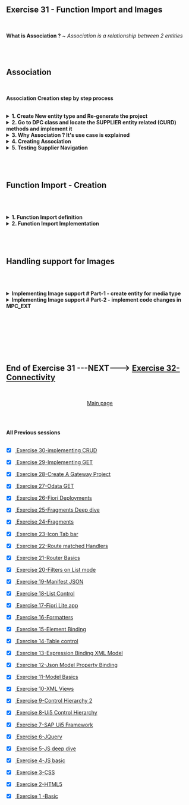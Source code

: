 ## Exercise 31 - Function Import and Images

</br>

**What is Association ?** ~ *Association is a relationship between 2 entities*

</br></br>

## Association 

</br>

**Association Creation step by step process**

</br>

<details>
<summary> <b> 1. Create New entity type and Re-generate the project </b> </summary>
</br></br>
<img src="./files/ui5e31-1.png" >
</br></br>
<img src="./files/ui5e31-2.png" >
</br></br>
<img src="./files/ui5e31-3.png" >
</br></br>
<img src="./files/ui5e31-4.png" >
</br></br>
<img src="./files/ui5e31-5.png" >
</br></br>
<img src="./files/ui5e31-6.png" >
</br></br>
<img src="./files/ui5e31-7.png" >
</br></br>
<img src="./files/ui5e31-8.png" >
</br></br>
<img src="./files/ui5e31-8a.png" >
</br></br>
<img src="./files/ui5e31-9.png" >
</br></br>
<img src="./files/ui5e31-10.png" >
</br></br>
</details>

<details>
<summary> <b> 2. Go to DPC class and locate the SUPPLIER entity related (CURD) methods and implement it </b> </summary>
</br></br>
<img src="./files/ui5e31-11.png" >
</br></br>
<img src="./files/ui5e31-12.png" >
</br></br>

*GET_ENTITYSET ~~ FOR SUPPLIERS*

```ABAP

  METHOD SUPPLIERSET_GET_ENTITYSET.

    DATA : LT_BAPI_DATA TYPE TABLE OF BAPI_EPM_BP_HEADER,
           LS_MAX_ROWS  TYPE BAPI_EPM_MAX_ROWS,
           LV_TOP       TYPE I,
           LV_SKIP      TYPE I,
           LV_TOTAL     TYPE I,
           LS_ENTITY    TYPE ZCL_ZJUNE_19062024_MPC=>TS_SUPPLIER.

    " Read the values which was passed by browser for top and skip
    LV_TOP = IS_PAGING-TOP.
    LV_SKIP = IS_PAGING-SKIP.
    LV_TOTAL = LV_TOP + LV_SKIP.
    LS_MAX_ROWS-BAPIMAXROW = LV_TOTAL.

    " Step 1: Read data from BAPI (Function module)
    CALL FUNCTION 'BAPI_EPM_BP_GET_LIST'
      EXPORTING
        MAX_ROWS     = LS_MAX_ROWS
      TABLES
        BPHEADERDATA = LT_BAPI_DATA.


* Start the looping of records from the skip variable value till total
    IF LV_TOTAL IS NOT INITIAL.
      LOOP AT LT_BAPI_DATA INTO DATA(LS_BAPI_DATA) FROM LV_SKIP + 1 TO LV_TOTAL.

        MOVE-CORRESPONDING LS_BAPI_DATA TO LS_ENTITY.
        APPEND LS_ENTITY TO ET_ENTITYSET.

        CLEAR : LS_BAPI_DATA, LS_ENTITY.
      ENDLOOP.
    ELSE.
      ET_ENTITYSET = CORRESPONDING #( LT_BAPI_DATA ).
    ENDIF.

  ENDMETHOD.

```

</br></br>
<img src="./files/ui5e31-13.png" >
</br></br>

*GET_ENTITY ~~ FOR SUPPLIERS*

```ABAP

  METHOD SUPPLIERSET_GET_ENTITY.

    DATA : LV_BP_ID     TYPE BAPI_EPM_BP_ID,
           LS_HEADER    TYPE BAPI_EPM_BP_HEADER,
           LS_PROD_HEAD TYPE BAPI_EPM_PRODUCT_HEADER,
           LT_RETURN    TYPE TABLE OF BAPIRET2, " for handling exceptions
           LV_PROD_ID   TYPE BAPI_EPM_PRODUCT_ID.


    READ TABLE IT_KEY_TAB INTO DATA(LS_KEY_TAB) WITH KEY NAME = 'PRODUCT_ID'.
    LV_PROD_ID = LS_KEY_TAB-VALUE.

    IF LV_PROD_ID IS NOT INITIAL.

      CALL FUNCTION 'BAPI_EPM_PRODUCT_GET_DETAIL'
        EXPORTING
          PRODUCT_ID = LV_PROD_ID
        IMPORTING
          HEADERDATA = LS_PROD_HEAD.

      LV_BP_ID = LS_PROD_HEAD-SUPPLIER_ID.

    ELSE.
      RAISE EXCEPTION TYPE /IWBEP/CX_MGW_BUSI_EXCEPTION
        EXPORTING
          MESSAGE_UNLIMITED = 'No Blank BP ID allowed'.
    ENDIF.

    IF LV_BP_ID IS NOT INITIAL.

      CALL FUNCTION 'BAPI_EPM_BP_GET_DETAIL'
        EXPORTING
          BP_ID      = LV_BP_ID         " EPM: Business Partner ID to be used in BAPIs
        IMPORTING
          HEADERDATA = LS_HEADER        " EPM: Business Partner header data ( BOR SEPM004 )
        TABLES
          RETURN     = LT_RETURN.       " Return Parameter

      IF LT_RETURN IS NOT INITIAL.

        ME->MO_CONTEXT->GET_MESSAGE_CONTAINER( )->ADD_MESSAGES_FROM_BAPI(
           IT_BAPI_MESSAGES          =  LT_RETURN       " Return parameter table
        ).

        RAISE EXCEPTION TYPE /IWBEP/CX_MGW_BUSI_EXCEPTION
          EXPORTING
            MESSAGE_CONTAINER = ME->MO_CONTEXT->GET_MESSAGE_CONTAINER( ).

      ENDIF.

      ER_ENTITY = CORRESPONDING #( LS_HEADER ).

    ENDIF.

  ENDMETHOD.

```
</br></br>


**Testing of Entity and Entity Set operation in GET**

</br></br>
<img src="./files/ui5e31-14.png" >
</br></br>

```http

// Supplier Get entity set 
http://s4dev.st.com:8021/sap/opu/odata/sap/ZJUNE_19062024_SRV/SupplierSet?$format=json

// Supplier data count
http://s4dev.st.com:8021/sap/opu/odata/sap/ZJUNE_19062024_SRV/SupplierSet/$count

// Single supplier load
http://s4dev.st.com:8021/sap/opu/odata/sap/ZJUNE_19062024_SRV/SupplierSet('0100000005')?$format=json

```

</br></br>
<img src="./files/ui5e31-15.png" >
</br></br>
<img src="./files/ui5e31-16.png" >
</br></br>
<img src="./files/ui5e31-17a.png" >
</br></br>
</details>

<details>
<summary> <b> 3. Why Association ? It's use case is explained </b> </summary>
</br></br>

Now we have **ProductSet** and **SupplierSet** in our project Product set displays **Supplier-id** so Supplier details is a dependent data of product 

let's say we have a use case on viewing ProductSet there is supplier id is displayed user wants to see the  Supplier country details now supplier id needs to be copied and checked in supplier single entity GET so this activity which involves manual entry of supplier id (copy -paste) is error prone.

To solve this **Association is introduced** we create a relationship and based on that relationship we create a navigation

</br></br>
<img src="./files/ui5e31-18.png" >
</br></br>
<img src="./files/ui5e31-19.png" >
</br></br>
</details>

<details>
<summary> <b> 4. Creating Association </b> </summary>
</br></br>
<img src="./files/ui5e31-20.png" >
</br></br>
<img src="./files/ui5e31-21.png" >
</br></br>
<img src="./files/ui5e31-22.png" >
</br></br>
<img src="./files/ui5e31-23.png" >
</br></br>
<img src="./files/ui5e31-24.png" >
</br></br>
<img src="./files/ui5e31-25.png" >
</br></br>
<img src="./files/ui5e31-26.png" >
</br></br>
</details>

<details>
<summary> <b> 5. Testing Supplier Navigation </b> </summary>
</br></br>
<img src="./files/ui5e31-27.png" >
</br></br>
<img src="./files/ui5e31-28a.png" >
</br></br>
<img src="./files/ui5e31-29.png" >
</br></br>
<img src="./files/ui5e31-30.png" >
</br></br>

```http
// normal association call with json format 
http://s4dev.st.com:8021/sap/opu/odata/sap/ZJUNE_19062024_SRV/ProductSet('HT-1000')/To_Supplier?$format=json

// $expand 
http://s4dev.st.com:8021/sap/opu/odata/sap/ZJUNE_19062024_SRV/ProductSet('HT-1000')?$format=json&$expand=To_Supplier

```
</br></br>
<img src="./files/ui5e31-31.png" >
</br></br>
</details>
</br></br></br>

## Function Import - Creation

</br></br>

<details>
<summary> <b> 1. Function Import definition </b> </summary>
</br></br>
<img src="./files/ui5e31-32.png" >
</br></br>
<img src="./files/ui5e31-33.png" >
</br></br>
<img src="./files/ui5e31-34.png" >
</br></br>
<img src="./files/ui5e31-35.png" >
</br></br></br></br>

**Checking the function import details in endpoint metadata - $metadata**

</br>
<img src="./files/ui5e31-36.png" >
</br></br>

</br></br>

**Can fire this Function import in URL as shown below**

```http

// Function import call in GET
http://s4dev.st.com:8021/sap/opu/odata/sap/ZJUNE_19062024_SRV/Get_Expensive_Product

```

</br></br>

*Implementation is not done for function import so it will display empty structure*

</br>
<img src="./files/ui5e31-38.png" >
</br></br>
</details>

<details>
<summary> <b> 2. Function Import Implementation </b> </summary>
</br></br>

*Adding a import parameter to Function import*
</br></br>
<img src="./files/ui5e31-39.png" >
</br></br>
<img src="./files/ui5e31-40.png" >
</br></br>
<img src="./files/ui5e31-41.png" >
</br></br>

*Implementation code for EXECUTE_ACTION method -- For expensive product* 

```ABAP

  METHOD /IWBEP/IF_MGW_APPL_SRV_RUNTIME~EXECUTE_ACTION.

    DATA : LV_CAT     TYPE SNWD_PD-CATEGORY,
           LV_PROD_ID TYPE BAPI_EPM_PRODUCT_ID,
           LS_HEADER  TYPE BAPI_EPM_PRODUCT_HEADER,
           LS_ENTITY  TYPE ZCL_ZJUNE_19062024_MPC=>TS_PRODUCT.

* Can implement multiple Function import
* but all the function import
* should be implemented here in EXECUTE_ACTION method

* Following IV_ACTION_NAME is the only variable
* to hold the different value for different function import

    CASE IV_ACTION_NAME.
      WHEN 'Get_Expensive_Product'.
        READ TABLE IT_PARAMETER INTO DATA(LS_PARAMETER) WITH KEY NAME = 'I_CATEGORY'.
        LV_CAT = LS_PARAMETER-VALUE.

* GETTING THE MAX PRICED PRODUCT FROM PRODUCT TABLE
        SELECT SINGLE PRODUCT_ID INTO LV_PROD_ID FROM SNWD_PD " QUERY
          WHERE PRICE = ( SELECT MAX( PRICE )  " SUBQUERY
                          FROM SNWD_PD WHERE CATEGORY = LV_CAT ).

* PASSING THE PRODUCT ID OF THE MAX PRICED TABLE TO GET ALL TEH NECESSARY DETAILS
        CALL FUNCTION 'BAPI_EPM_PRODUCT_GET_DETAIL'
          EXPORTING
            PRODUCT_ID = LV_PROD_ID
          IMPORTING
            HEADERDATA = LS_HEADER
*         TABLES
*           CONVERSION_FACTORS       =
*           RETURN     =
          .

* THE DATA ASSIGNMENT SHOULD BE DONE DIFFERENTLY
* BECAUSE THE OUTPUT STRUCTURE TYPE IS GENERIC WE NEED TO
* DISPLAY STATIC FIELDS HENCE THE FOLLOWING LOGIC IS WRITTEN

        LS_ENTITY = CORRESPONDING #( LS_HEADER ).

* CONVERSION OF GENERIC DATA TYPE STRUCTURE TO STATIC TYPE ASSIGNMENT
        ME->COPY_DATA_TO_REF(
          EXPORTING
            IS_DATA = LS_ENTITY " STATIC DATA TYPE
          CHANGING
            CR_DATA = ER_DATA " GENERIC DATA TYPE
        ).

      WHEN 'Get_Cheapest_Product'.
*        READ TABLE IT_PARAMETER INTO DATA(LS_PARAMETER) WITH KEY NAME = 'I_CATEGORY'.
*        LV_CAT = LS_PARAMETER-VALUE.
      WHEN OTHERS.
    ENDCASE.

  ENDMETHOD.    

```

</br></br>

```http

// category import parameter - Function import
http://s4dev.st.com:8021/sap/opu/odata/sap/ZJUNE_19062024_SRV/Get_Expensive_Product?I_CATEGORY='Notebooks'

http://s4dev.st.com:8021/sap/opu/odata/sap/ZJUNE_19062024_SRV/Get_Expensive_Product?I_CATEGORY='Servers'

```

</br></br>
<img src="./files/ui5e31-42.png" >
</br></br>
<img src="./files/ui5e31-42b.png" >
</br></br>
</details>
</br></br></br>

## Handling support for Images 

</br></br>

<details>
<summary> <b> Implementing Image support # Part-1 - create entity for media type</b> </summary>
</br></br>

*Need to define entity type as an Image media supported variable, so it can accommodate images*

</br></br>
<img src="./files/ui5e31-43.png" >
</br></br>
<img src="./files/ui5e31-44.png" >
</br></br>
<img src="./files/ui5e31-45.png" >
</br></br>
<img src="./files/ui5e31-46.png" >
</br></br>
<img src="./files/ui5e31-47.png" >
</br></br>
</details>

<details>
<summary> <b> Implementing Image support # Part-2 - implement code changes in MPC_EXT </b> </summary>
</br></br></br>


*In MPC_EXT class define method should be redefined*

</br>
<img src="./files/ui5e31-48.png" >
</br></br></br>


*ABAP code implementation DEFINE method in MPC_EXT class*

</br>

```ABAP

  METHOD DEFINE.

* SUPER CLASS METHOD
    SUPER->DEFINE( ).

    " LINK OF THE IMAGE
    ME->MODEL->GET_ENTITY_TYPE( 'SKU' )->GET_PROPERTY( 'PRODUCT_PIC_URL' )->SET_AS_CONTENT_SOURCE( ).

    " FORMAT OF THE IMAGE
    ME->MODEL->GET_ENTITY_TYPE( 'SKU' )->GET_PROPERTY( 'MIME_TYPE' )->SET_AS_CONTENT_TYPE( ).

  ENDMETHOD.

```

</br>
<img src="./files/ui5e31-49a.png" >
</br></br></br>


*We are going to Implement GET operation methods for SKU entity*

</br>
<img src="./files/ui5e31-50.png" >
</br></br></br>



*ABAP code implementation GET_ENTITY method in DPC_EXT class for SKU entity*

</br>

```ABAP

  METHOD SKUSET_GET_ENTITY.

DATA : LV_PROD_ID TYPE BAPI_EPM_PRODUCT_ID,
           LS_HEADER  TYPE BAPI_EPM_PRODUCT_header,
           LT_RETURN  TYPE TABLE OF BAPIRET2. " for handling exceptions

    " Step 1 : read the key value passed by user from screen
    READ TABLE IT_KEY_TAB INTO DATA(LS_KEY_TAB) WITH KEY NAME = 'PRODUCT_ID'.
    LV_PROD_ID = LS_KEY_TAB-VALUE.


* Blank product id exception handling
* -- Drawback is the followign message cant be translated
* -- if the execution happened other than englihs logon language
    IF LV_PROD_ID IS INITIAL.
      RAISE EXCEPTION TYPE /IWBEP/CX_MGW_BUSI_EXCEPTION
        EXPORTING
          MESSAGE_UNLIMITED = 'No Blank Product ID allowed'.
    ENDIF.


    " Step 2 : call BAPAI to laod that product data by KEY
    CALL FUNCTION 'BAPI_EPM_PRODUCT_GET_DETAIL'
      EXPORTING
        PRODUCT_ID = LV_PROD_ID
      IMPORTING
        HEADERDATA = LS_HEADER
      TABLES
*       CONVERSION_FACTORS       =
        RETURN     = LT_RETURN.

    IF LT_RETURN IS NOT INITIAL.

      ME->MO_CONTEXT->GET_MESSAGE_CONTAINER( )->ADD_MESSAGES_FROM_BAPI(
         IT_BAPI_MESSAGES          =  LT_RETURN       " Return parameter table
      ).

      RAISE EXCEPTION TYPE /IWBEP/CX_MGW_BUSI_EXCEPTION
        EXPORTING
          MESSAGE_CONTAINER = ME->MO_CONTEXT->GET_MESSAGE_CONTAINER( ).

    ENDIF.

    " Step3 : Map data to output
    ER_ENTITY = CORRESPONDING #( LS_HEADER ).

  ENDMETHOD.

```


</br></br>
<img src="./files/ui5e31-51.png" >
</br></br>
<img src="./files/ui5e31-52.png" >
</br></br>
<img src="./files/ui5e31-53.png" >
</br></br>
<img src="./files/ui5e31-54.png" >
</br></br>

</br>

```http



```


<img src="./files/ui5e31-55.png" >
</br></br>
</details>



</br></br>
</br></br>
</br></br>

## End of Exercise 31 ---NEXT---> <a href="https://github.com/Octavius-Dante/Arthelais/tree/main/ex_32"> Exercise 32-Connectivity </a>
</br>
<p align="center"> <a href="https://github.com/Octavius-Dante/Arthelais/tree/main"> Main page </a> </p>


</br></br>

**All Previous sessions**
</br></br>
<!-- 
- [x] <a href="https://github.com/Octavius-Dante/Arthelais/tree/main/ex_37"> Exercise 37-Deploy app to launchpad</a>
- [x] <a href="https://github.com/Octavius-Dante/Arthelais/tree/main/ex_36"> Exercise 36-WebIde and Git integration</a>
- [x] <a href="https://github.com/Octavius-Dante/Arthelais/tree/main/ex_35"> Exercise 35-POST, GET and DELETE from Fiori</a>
- [x] <a href="https://github.com/Octavius-Dante/Arthelais/tree/main/ex_34"> Exercise 34-GET and Connect</a>
- [x] <a href="https://github.com/Octavius-Dante/Arthelais/tree/main/ex_33"> Exercise 33-Fiori Project Connect Odata</a>
- [x] <a href="https://github.com/Octavius-Dante/Arthelais/tree/main/ex_32"> Exercise 32-Connectivity</a>
- [x] <a href="https://github.com/Octavius-Dante/Arthelais/tree/main/ex_31"> Exercise 31-Function Import and Images</a> -->
- [x] <a href="https://github.com/Octavius-Dante/Arthelais/tree/main/ex_30"> Exercise 30-implementing CRUD</a>
- [x] <a href="https://github.com/Octavius-Dante/Arthelais/tree/main/ex_29"> Exercise 29-Implementing GET</a>
- [x] <a href="https://github.com/Octavius-Dante/Arthelais/tree/main/ex_28"> Exercise 28-Create A Gateway Project</a>
- [x] <a href="https://github.com/Octavius-Dante/Arthelais/tree/main/ex_27"> Exercise 27-Odata GET</a>
- [x] <a href="https://github.com/Octavius-Dante/Arthelais/tree/main/ex_26"> Exercise 26-Fiori Deployments</a>
- [x] <a href="https://github.com/Octavius-Dante/Arthelais/tree/main/ex_25"> Exercise 25-Fragments Deep dive</a>
- [x] <a href="https://github.com/Octavius-Dante/Arthelais/tree/main/ex_24"> Exercise 24-Fragments</a>
- [x] <a href="https://github.com/Octavius-Dante/Arthelais/tree/main/ex_23"> Exercise 23-Icon Tab bar</a>
- [x] <a href="https://github.com/Octavius-Dante/Arthelais/tree/main/ex_22"> Exercise 22-Route matched Handlers</a>
- [x] <a href="https://github.com/Octavius-Dante/Arthelais/tree/main/ex_21"> Exercise 21-Router Basics</a>
- [x] <a href="https://github.com/Octavius-Dante/Arthelais/tree/main/ex_20"> Exercise 20-Filters on List mode</a>
- [x] <a href="https://github.com/Octavius-Dante/Arthelais/tree/main/ex_19"> Exercise 19-Manifest JSON</a>
- [x] <a href="https://github.com/Octavius-Dante/Arthelais/tree/main/ex_18"> Exercise 18-List Control</a>
- [x] <a href="https://github.com/Octavius-Dante/Arthelais/tree/main/ex_17"> Exercise 17-Fiori Lite app</a>
- [x] <a href="https://github.com/Octavius-Dante/Arthelais/tree/main/ex_16"> Exercise 16-Formatters </a>
- [x] <a href="https://github.com/Octavius-Dante/Arthelais/tree/main/ex_15"> Exercise 15-Element Binding</a>
- [x] <a href="https://github.com/Octavius-Dante/Arthelais/tree/main/ex_14"> Exercise 14-Table control</a>
- [x] <a href="https://github.com/Octavius-Dante/Arthelais/tree/main/ex_13"> Exercise 13-Expression Binding XML Model</a>
- [x] <a href="https://github.com/Octavius-Dante/Arthelais/tree/main/ex_12"> Exercise 12-Json Model Property Binding</a>
- [x] <a href="https://github.com/Octavius-Dante/Arthelais/tree/main/ex_11"> Exercise 11-Model Basics </a>
- [x] <a href="https://github.com/Octavius-Dante/Arthelais/tree/main/ex_10"> Exercise 10-XML Views </a>
- [x] <a href="https://github.com/Octavius-Dante/Arthelais/tree/main/ex_9"> Exercise 9-Control Hierarchy 2</a>
- [x] <a href="https://github.com/Octavius-Dante/Arthelais/tree/main/ex_8"> Exercise 8-Ui5 Control Hierarchy </a>
- [x] <a href="https://github.com/Octavius-Dante/Arthelais/tree/main/ex_7"> Exercise 7-SAP Ui5 Framework </a>
- [x] <a href="https://github.com/Octavius-Dante/Arthelais/tree/main/ex_6"> Exercise 6-JQuery </a>
- [x] <a href="https://github.com/Octavius-Dante/Arthelais/tree/main/ex_5"> Exercise 5-JS deep dive </a>
- [x] <a href="https://github.com/Octavius-Dante/Arthelais/tree/main/ex_4"> Exercise 4-JS basic </a>
- [x] <a href="https://github.com/Octavius-Dante/Arthelais/tree/main/ex_3"> Exercise 3-CSS </a>
- [x] <a href="https://github.com/Octavius-Dante/Arthelais/tree/main/ex_2"> Exercise 2-HTML5</a>
- [x] <a href="https://github.com/Octavius-Dante/Arthelais/tree/main/ex_1"> Exercise 1 -Basic </a>


<!--

<details>
<summary> <b> ALL CODE CHANGES - TODAY SESSION </b> </summary>
</br>
</br>

</br>
</br>
<img src="./files/capmd12-96a.png" >
</br>
</br>
</details>

-->